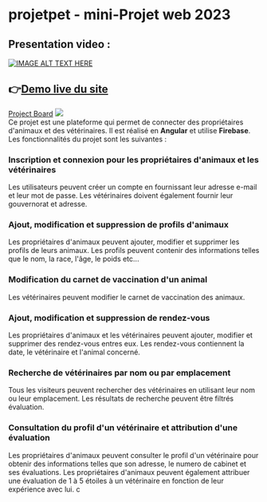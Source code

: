 # projetpet - mini-Projet web 2023
## Presentation video :

[![IMAGE ALT TEXT HERE](https://img.youtube.com/vi/CuzWN8HN_So/0.jpg)](https://www.youtube.com/watch?v=CuzWN8HN_So)
## 👉[Demo live du site](https://projet-pet.web.app/)
[Project Board](https://trello.com/b/r48GMpJm/projet-veto)
![](https://i.imgur.com/m3ATMid.png)
<br>
Ce projet est une plateforme qui permet de connecter des propriétaires d'animaux et des vétérinaires. Il est réalisé en **Angular** et utilise **Firebase**. Les fonctionnalités du projet sont les suivantes :
<br>
### Inscription et connexion pour les propriétaires d'animaux et les vétérinaires

Les utilisateurs peuvent créer un compte en fournissant leur adresse e-mail et leur mot de passe. Les vétérinaires doivent également fournir leur gouvernorat et adresse.

### Ajout, modification et suppression de profils d'animaux

Les propriétaires d'animaux peuvent ajouter, modifier et supprimer les profils de leurs animaux. Les profils peuvent contenir des informations telles que le nom, la race, l'âge, le poids etc...

### Modification du carnet de vaccination d'un animal

Les vétérinaires peuvent modifier le carnet de vaccination des animaux.

### Ajout, modification et suppression de rendez-vous

Les propriétaires d'animaux et les vétérinaires peuvent ajouter, modifier et supprimer des rendez-vous entres eux. Les rendez-vous contiennent la date, le vétérinaire et l'animal concerné.

### Recherche de vétérinaires par nom ou par emplacement

Tous les visiteurs peuvent rechercher des vétérinaires en utilisant leur nom ou leur emplacement. Les résultats de recherche peuvent être filtrés évaluation.
### Consultation du profil d'un vétérinaire et attribution d'une évaluation

Les propriétaires d'animaux peuvent consulter le profil d'un vétérinaire pour obtenir des informations telles que son adresse, le numero de cabinet et ses évaluations. Les propriétaires d'animaux peuvent également attribuer une évaluation de 1 à 5 étoiles à un vétérinaire en fonction de leur expérience avec lui. c
